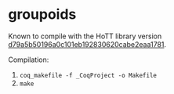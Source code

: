 # groupoids

Known to compile with the HoTT library version [d79a5b50196a0c101eb192830620cabe2eaa1781](https://github.com/HoTT/HoTT/commit/d79a5b50196a0c101eb192830620cabe2eaa1781).

Compilation:
1. `coq_makefile -f _CoqProject -o Makefile`
2. `make`